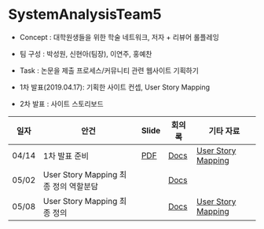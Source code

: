 # SystemAnalysisTeam5
* Concept : 대학원생들을 위한 학술 네트워크, 저자 + 리뷰어 롤플레잉
* 팀 구성 : 박성원, 신현아(팀장), 이연주, 홍예찬
* Task : 논문을 제출 프로세스/커뮤니티 관련 웹사이트 기획하기

* 1차 발표(2019.04.17): 기획한 사이트 컨셉, User Story Mapping
* 2차 발표 : 사이트 스토리보드

| 일자 | 안건 | Slide | 회의록 | 기타 자료 | 
| --- | --- | ----- | ---- | ------- | 
| 04/14| 1차 발표 준비 | [PDF](https://drive.google.com/file/d/1lKedPW4HoOJ1IzoRdsc338iG3iauU1Ul/view?usp=sharing) | [Docs](https://docs.google.com/spreadsheets/d/1lGHjQyryeqpy9AoeKyOH9C6PjAero9M80GrySrfVXh4/edit?usp=sharing)| [User Story Mapping](https://docs.google.com/spreadsheets/d/1lGHjQyryeqpy9AoeKyOH9C6PjAero9M80GrySrfVXh4/edit?usp=sharing)|
| 05/02 | User Story Mapping 최종 정의 역할분담| | [Docs](https://docs.google.com/document/d/1kOTaWD7W4HniYtI4Vsudv3Gzno-_MviGzOBvQiHVj4Q/edit?usp=sharing)| | |
05/08 | User Story Mapping 최종 정의 | | [Docs](https://docs.google.com/document/d/1X-8hvW8En9MYSyDEP0OczYwSwiJ-jW_Yil9hpidNw0E/edit?usp=sharing)| [User Story Mapping](https://docs.google.com/spreadsheets/d/1t4YqCAq6JtGa6C2GWxQ_CDTZDVNW2Eto_XLkjIuMVGE/edit?usp=sharing)
